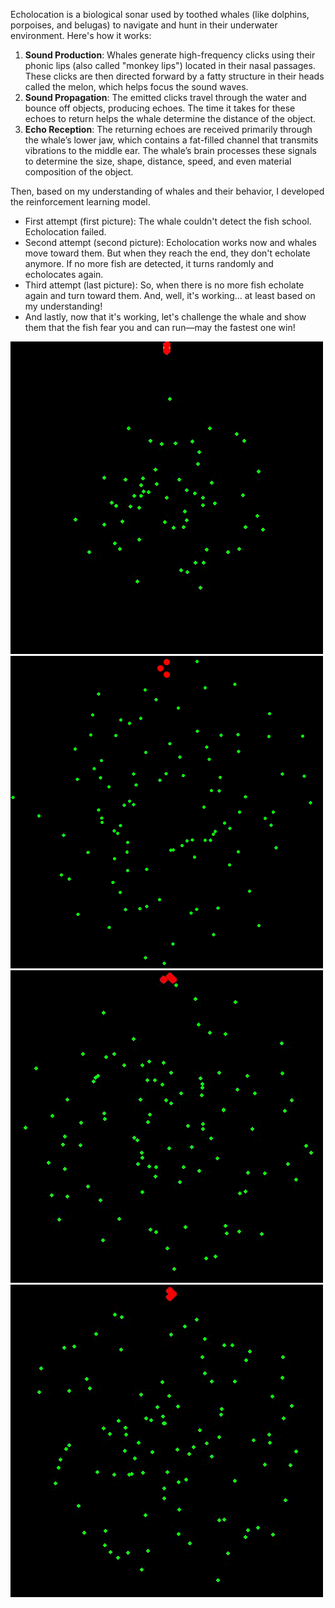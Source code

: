 Echolocation is a biological sonar used by toothed whales (like dolphins, porpoises, and belugas) to navigate and hunt in their underwater environment. Here's how it works:
1) **Sound Production**: Whales generate high-frequency clicks using their phonic lips (also called "monkey lips") located in their nasal passages.
These clicks are then directed forward by a fatty structure in their heads called the melon, which helps focus the sound waves.
2) **Sound Propagation**: The emitted clicks travel through the water and bounce off objects, producing echoes.
The time it takes for these echoes to return helps the whale determine the distance of the object.
3) **Echo Reception**: The returning echoes are received primarily through the whale’s lower jaw, which contains a fat-filled channel that transmits vibrations to the middle ear.
The whale’s brain processes these signals to determine the size, shape, distance, speed, and even material composition of the object.

Then, based on my understanding of whales and their behavior, I developed the reinforcement learning model.

  -  First attempt (first picture): The whale couldn't detect the fish school. Echolocation failed.
  -  Second attempt (second picture): Echolocation works now and whales move toward them. But when they reach the end, they don't echolate anymore. If no more fish are detected, it turns randomly and echolocates again.
  -  Third attempt (last picture): So, when there is no more fish echolate again and turn toward them. And, well, it's working… at least based on my understanding!
  -  And lastly, now that it's working, let's challenge the whale and show them that the fish fear you and can run—may the fastest one win! 


![OceanFun_RL](echo-test-1.gif) ![OceanFun_RL](echo-test-2.gif) ![OceanFun_RL](echo-test-3.gif) ![OceanFun_RL](echo-test-4.gif)
